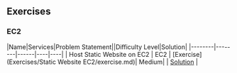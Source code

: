 ## Exercises

### EC2

|Name|Services|Problem Statement||Difficulty Level|Solution|
|--------|--------|------|----|----|
| Host Static Website on EC2 | EC2 | [Exercise](Exercises/Static Website EC2/exercise.md)| Medium| | [Solution](exercises/create_user/solution.md) |
